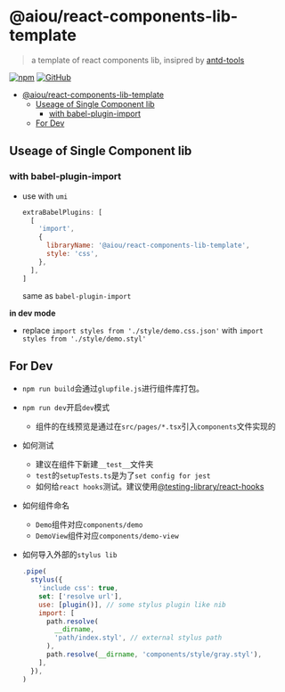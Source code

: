 # @aiou/react-components-lib-template
> a template of react components lib, insipred by [antd-tools](https://github.com/ant-design/antd-tools)

[![npm](https://img.shields.io/npm/v/@aiou/react-components-lib-template?style=for-the-badge)](https://github.com/JiangWeixian/templates/tree/master/packages/core) [![GitHub](https://img.shields.io/github/license/jiangweixian/templates?style=for-the-badge)](https://github.com/JiangWeixian/templates/tree/master/packages/react-components-lib-template)

- [@aiou/react-components-lib-template](#aioureact-components-lib-template)
  - [Useage of Single Component lib](#useage-of-single-component-lib)
    - [with babel-plugin-import](#with-babel-plugin-import)
  - [For Dev](#for-dev)

## Useage of Single Component lib

### with babel-plugin-import

- use with `umi`
  
  ```js
  extraBabelPlugins: [
    [
      'import',
      {
        libraryName: '@aiou/react-components-lib-template',
        style: 'css',
      },
    ],
  ]
  ```

  same as `babel-plugin-import`

**in dev mode**

- replace `import styles from './style/demo.css.json'` with `import styles from './style/demo.styl'`

## For Dev


- `npm run build`会通过`glupfile.js`进行组件库打包。
- `npm run dev`开启`dev`模式
  - 组件的在线预览是通过在`src/pages/*.tsx`引入`components`文件实现的
- 如何测试
  - 建议在组件下新建`__test__`文件夹
  - `test`的`setupTests.ts`是为了`set config for jest`
  - 如何给`react hooks`测试。建议使用[@testing-library/react-hooks]()
- 如何组件命名
  - `Demo`组件对应`components/demo`
  - `DemoView`组件对应`components/demo-view`
- 如何导入外部的`stylus lib`
  
  ```js
  .pipe(
    stylus({
      'include css': true,
      set: ['resolve url'],
      use: [plugin()], // some stylus plugin like nib
      import: [
        path.resolve(
          __dirname,
          'path/index.styl', // external stylus path
        ),
        path.resolve(__dirname, 'components/style/gray.styl'),
      ],
    }),
  )
  
  ```